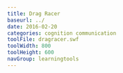 ```yaml
---
title: Drag Racer
baseurl: ../
date: 2016-02-20
categories: cognition communication
toolFile: dragracer.swf
toolWidth: 800
toolHeight: 600
navGroup: learningtools
---
```

